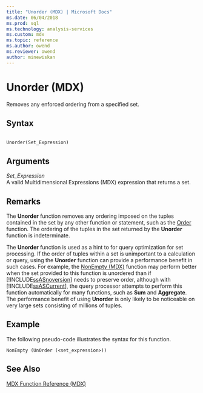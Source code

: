 ```yaml
---
title: "Unorder (MDX) | Microsoft Docs"
ms.date: 06/04/2018
ms.prod: sql
ms.technology: analysis-services
ms.custom: mdx
ms.topic: reference
ms.author: owend
ms.reviewer: owend
author: minewiskan
---
```

# Unorder (MDX)


  Removes any enforced ordering from a specified set.  
  
## Syntax  
  
```  
  
Unorder(Set_Expression)   
```  
  
## Arguments  
 *Set_Expression*  
 A valid Multidimensional Expressions (MDX) expression that returns a set.  
  
## Remarks  
 The **Unorder** function removes any ordering imposed on the tuples contained in the set by any other function or statement, such as the [Order](../mdx/order-mdx.md) function. The ordering of the tuples in the set returned by the **Unorder** function is indeterminate.  
  
 The **Unorder** function is used as a hint to for query optimization for set processing. If the order of tuples within a set is unimportant to a calculation or query, using the **Unorder** function can provide a performance benefit in such cases. For example, the [NonEmpty (MDX)](../mdx/nonempty-mdx.md) function may perform better when the set provided to this function is unordered than if [!INCLUDE[ssASnoversion](../includes/ssasnoversion-md.md)] needs to preserve order, although with [!INCLUDE[ssASCurrent](../includes/ssascurrent-md.md)], the query processor attempts to perform this function automatically for many functions, such as **Sum** and **Aggregate**. The performance benefit of using **Unorder** is only likely to be noticeable on very large sets consisting of millions of tuples.  
  
## Example  
 The following pseudo-code illustrates the syntax for this function.  
  
```  
NonEmpty (UnOrder (<set_expression>))  
```  
  
## See Also  
 [MDX Function Reference &#40;MDX&#41;](../mdx/mdx-function-reference-mdx.md)  
  
  
